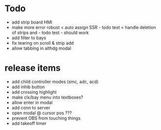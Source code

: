 ﻿# Todo

* add strip board HMI
* make more error robust
< auto assign SSR - todo test
< handle deletion of strips and - todo test - should work
* add filter to bays
* fix tearing on scroll & strip add
* allow tabbing in althdg modal



# release items

* add child controller modes (smc, adc, acd)
* add inhib button
* add crossing highlight
* make clx/bay menu into textboxes?
* allow enter in modal
* add conn to server
* open modal @ cursor pos ???
* prevent OBS from touching things
* add takeoff timer
